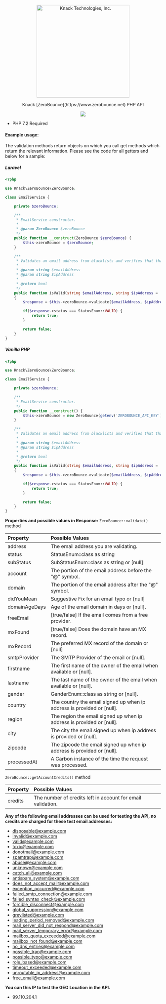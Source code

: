 <p align="center">
  <a href="https://joinknack.com/">
    <img alt="Knack Technologies, Inc." src="https://static.joinknack.com/images/logos/knack-logo-orange.svg" width="300">
  </a>
</p>

<p align="center">
  Knack [ZeroBounce](https://www.zerobounce.net) PHP API
</p>

<p align="center">
    <a href="https://codecov.io/gh/KnackTech/zerobounce">
      <img src="https://codecov.io/gh/KnackTech/zerobounce/branch/master/graph/badge.svg?token=VSBXEKUDkT" />
    </a>
</p>

* PHP 7.2 Required

#### Example usage:

The validation methods return objects on which you call get methods which return the relevant information. Please see the code for all getters and below for a sample:

##### Laravel
```php
<?php

use Knack\ZeroBounce\ZeroBounce;

class EmailService {

    private $zeroBounce;

    /**
     * EmailService constructor.
     *
     * @param ZeroBounce $zeroBounce
     */
    public function __construct(ZeroBounce $zeroBounce) {
        $this->zeroBounce = $zeroBounce;
    }

    /**
     * Validates an email address from blacklists and verifies that that domain is real.
     *
     * @param string $emailAddress
     * @param string $ipAddress
     *
     * @return bool
     */
    public function isValid(string $emailAddress, string $ipAddress = ''): bool
    {
        $response = $this->zeroBounce->validate($emailAddress, $ipAddress);

        if($response->status === StatusEnum::VALID) {
            return true;
        }

        return false;
    }
}
```

##### Vanilla PHP
```php
<?php

use Knack\ZeroBounce\ZeroBounce;

class EmailService {

    private $zeroBounce;

    /**
     * EmailService constructor.
     */
    public function __construct() {
        $this->zeroBounce = new ZeroBounce(getenv('ZEROBOUNCE_API_KEY'));
    }

    /**
     * Validates an email address from blacklists and verifies that that domain is real.
     *
     * @param string $emailAddress
     * @param string $ipAddress
     *
     * @return bool
     */
    public function isValid(string $emailAddress, string $ipAddress = ''): bool
    {
        $response = $this->zeroBounce->validate($emailAddress, $ipAddress);

        if($response->status === StatusEnum::VALID) {
            return true;
        }

        return false;
    }
}
```

**Properties and possible values in Response:**
`ZeroBounce::validate()` method
  
|<b>Property</b>|<b>Possible Values</b> 
|:--- |:--- 
address  | The email address you are validating. 
status | StatusEnum::class as string
subStatus  |SubStatusEnum::class as string or [null]
account | The portion of the email address before the "@" symbol.
domain | The portion of the email address after the "@" symbol.
didYouMean | Suggestive Fix for an email typo or [null]
domainAgeDays | Age of the email domain in days or [null].
freeEmail | [true/false] If the email comes from a free provider.
mxFound | [true/false] Does the domain have an MX record.
mxRecord | The preferred MX record of the domain or [null]
smtpProvider | The SMTP Provider of the email or [null].
firstname | The first name of the owner of the email when available or [null].
lastname  |The last name of the owner of the email when available or [null].
gender |GenderEnum::class as string or [null].
country |The country the email signed up when ip address is provided or [null].
region |The region the email signed up when ip address is provided or [null].
city |The city the email signed up when ip address is provided or [null].
zipcode |The zipcode the email signed up when ip address is provided or [null].
processedAt |A Carbon instance of the time the request was processed.

`ZeroBounce::getAccountCredits()` method
  
|<b>Property</b>|<b>Possible Values</b> 
|:--- |:--- 
credits  | The number of credits left in account for email validation.

**Any of the following email addresses can be used for testing the API, no credits are charged for these test email addresses:**
- disposable@example.com
- invalid@example.com
- valid@example.com
- toxic@example.com
- donotmail@example.com
- spamtrap@example.com
- abuse@example.com
- unknown@example.com
- catch_all@example.com
- antispam_system@example.com
- does_not_accept_mail@example.com
- exception_occurred@example.com
- failed_smtp_connection@example.com
- failed_syntax_check@example.com
- forcible_disconnect@example.com
- global_suppression@example.com
- greylisted@example.com
- leading_period_removed@example.com
- mail_server_did_not_respond@example.com
- mail_server_temporary_error@example.com
- mailbox_quota_exceeded@example.com
- mailbox_not_found@example.com
- no_dns_entries@example.com
- possible_trap@example.com
- possible_typo@example.com
- role_based@example.com
- timeout_exceeded@example.com
- unroutable_ip_address@example.com
- free_email@example.com

**You can this IP to test the GEO Location in the API.**

- 99.110.204.1
